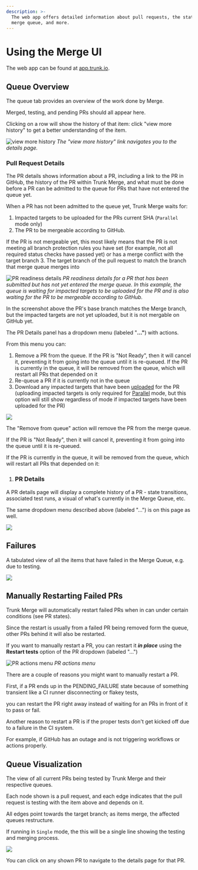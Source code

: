 ```yaml
---
description: >-
  The web app offers detailed information about pull requests, the state of the
  merge queue, and more.
---
```


# Using the Merge UI

The web app can be found at [app.trunk.io](https://app.trunk.io).

## Queue Overview

The queue tab provides an overview of the work done by Merge.

Merged, testing, and pending PRs should all appear here.

Clicking on a row will show the history of that item: click "view more history" to get a better understanding of the item.

![view more history](https://682515401-files.gitbook.io/~/files/v0/b/gitbook-x-prod.appspot.com/o/spaces%2F61Ep9MrYBkJa0Yq3zS1s%2Fuploads%2FnJbnA6lfsOCasLYFGPP9%2Fimage.png?alt=media&token=cfc71c35-5817-4410-ae72-068da9848060)
_The "view more history" link navigates you to the details page._

### Pull Request Details

The PR details shows information about a PR, including a link to the PR in GitHub, the history of the PR within Trunk Merge, and what must be done before a PR can be admitted to the queue for PRs that have not entered the queue yet.

When a PR has not been admitted to the queue yet, Trunk Merge waits for:

1. Impacted targets to be uploaded for the PRs current SHA (`Parallel` mode only)
2. The PR to be mergeable according to GitHub.

If the PR is not mergeable yet, this most likely means that the PR is not meeting all branch protection rules you have set (for example, not all required status checks have passed yet) or has a merge conflict with the target branch 3. The target branch of the pull request to match the branch that merge queue merges into

![PR readiness details](https://682515401-files.gitbook.io/~/files/v0/b/gitbook-x-prod.appspot.com/o/spaces%2F61Ep9MrYBkJa0Yq3zS1s%2Fuploads%2FW9ZvWPt32csGPctP6BTg%2Fimage.png?alt=media&token=42077524-20e9-4eb2-8f67-62caec4a6b2f)
_PR readiness details for a PR that has been submitted but has not yet entered the merge queue._
_In this example, the queue is waiting for impacted targets to be uploaded for the PR and is also waiting for the PR to be mergeable according to GitHub._

In the screenshot above the PR's base branch matches the Merge branch, but the impacted targets are not yet uploaded, but it is not mergable on GitHub yet.

The PR Details panel has a dropdown menu (labeled "**..."**) with actions.

From this menu you can:

1. Remove a PR from the queue.
   If the PR is "Not Ready", then it will cancel it, preventing it from going into the queue until it is re-queued.
   If the PR is currently in the queue, it will be removed from the queue, which will restart all PRs that depended on it
2. Re-queue a PR if it is currently not in the queue
3. Download any impacted targets that have been [uploaded](set-up-trunk-merge/impacted-targets.md#generating-impacted-targets) for the PR (uploading impacted targets is only required for [Parallel](parallel-mode.md#parallel-mode) mode, but this option will still show regardless of mode if impacted targets have been uploaded for the PR)

![ ](https://682515401-files.gitbook.io/~/files/v0/b/gitbook-x-prod.appspot.com/o/spaces%2F61Ep9MrYBkJa0Yq3zS1s%2Fuploads%2FOgbgOUiFMB9xdForkfYT%2Fimage.png?alt=media&token=fa1727a2-c209-478a-a021-d6a404e448e7)

The "Remove from queue" action will remove the PR from the merge queue.

If the PR is "Not Ready", then it will cancel it, preventing it from going into the queue until it is re-queued.

If the PR is currently in the queue, it will be removed from the queue, which will restart all PRs that depended on it:

1. ### PR Details

A PR details page will display a complete history of a PR - state transitions, associated test runs, a visual of what's currently in the Merge Queue, etc.

The same dropdown menu described above (labeled "...") is on this page as well.

![ ](https://682515401-files.gitbook.io/~/files/v0/b/gitbook-x-prod.appspot.com/o/spaces%2F61Ep9MrYBkJa0Yq3zS1s%2Fuploads%2FNDqevRCFNyTfGLaQpf6w%2Fimage.png?alt=media&token=b44b821a-06e6-4613-9cb0-46579ac177fd)

## Failures

A tabulated view of all the items that have failed in the Merge Queue, e.g. due to testing.

![ ](https://682515401-files.gitbook.io/~/files/v0/b/gitbook-x-prod.appspot.com/o/spaces%2F61Ep9MrYBkJa0Yq3zS1s%2Fuploads%2FfQB1nfbyNylgfa038E5M%2Fimage.png?alt=media&token=897aa360-a789-468e-949a-adfe1ff13ed9)

## Manually Restarting Failed PRs

Trunk Merge will automatically restart failed PRs when in can under certain conditions (see PR states).

Since the restart is usually from a failed PR being removed form the queue, other PRs behind it will also be restarted.

If you want to manually restart a PR, you can restart it **_in place_** using the **Restart tests** option of the PR dropdown (labeled "...")

![PR actions menu](https://682515401-files.gitbook.io/~/files/v0/b/gitbook-x-prod.appspot.com/o/spaces%2F61Ep9MrYBkJa0Yq3zS1s%2Fuploads%2FzRob0488aQHZ0r4uSePq%2Fpr-restart-menu.png?alt=media&token=6179b013-88cf-4a1d-80c7-e1d47d127876)
_PR actions menu_

There are a couple of reasons you might want to manually restart a PR.

First, if a PR ends up in the PENDING_FAILURE state because of something transient like a CI runner disconnecting or flakey tests,

you can restart the PR right away instead of waiting for an PRs in front of it to pass or fail.

Another reason to restart a PR is if the proper tests don't get kicked off due to a failure in the CI system.

For example, if GitHub has an outage and is not triggering workflows or actions properly.

## Queue Visualization

The view of all current PRs being tested by Trunk Merge and their respective queues.

Each node shown is a pull request, and each edge indicates that the pull request is testing with the item above and depends on it.

All edges point towards the target branch; as items merge, the affected queues restructure.

If running in `Single` mode, the this will be a single line showing the testing and merging process.

![ ](https://682515401-files.gitbook.io/~/files/v0/b/gitbook-x-prod.appspot.com/o/spaces%2F61Ep9MrYBkJa0Yq3zS1s%2Fuploads%2FOoKah5Ecn70I6qY6kg1O%2Fimage.png?alt=media&token=c1cf9090-950b-44a9-a787-21320d17b028)

You can click on any shown PR to navigate to the details page for that PR.
